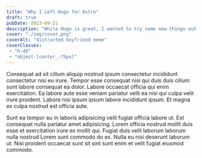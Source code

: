 ```yaml
---
title: "Why I Left Hugo for Astro"
draft: true
pubDate: 2023-09-21
description: "While Hugo is great, I wanted to try some new things out with Astro. Here's what I learned."
cover: "./img/cover.png"
coverAlt: "distracted boyfriend meme"
coverClasses:
 - "h-48"
 - "object-[center_-75px]"
---
```


Consequat ad sit cillum aliquip nostrud ipsum consectetur incididunt consectetur nisi eu irure. Tempor esse consequat nisi qui duis duis cillum sunt labore consequat ea dolor. Labore occaecat officia qui enim exercitation. Ea labore aute esse veniam pariatur velit ea nisi qui culpa velit irure proident. Labore nisi ipsum ipsum labore incididunt ipsum. Et magna ex culpa nostrud est officia aute.

Sunt ea tempor eu in laboris adipisicing velit fugiat officia labore ut. Est consequat nulla pariatur amet adipisicing. Lorem officia nostrud mollit duis esse et exercitation irure ex mollit qui. Fugiat duis velit laborum laborum nulla nostrud Lorem sunt commodo do ex. Nulla eu nisi deserunt laborum ut. Nisi proident occaecat sunt sit sint sunt enim et velit fugiat eiusmod commodo.